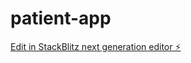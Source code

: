 # patient-app

[Edit in StackBlitz next generation editor ⚡️](https://stackblitz.com/~/github.com/luismrfonseca/patient-app)